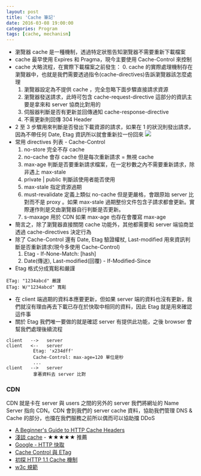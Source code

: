 ```yaml
---
layout: post
title: 'Cache 筆記'
date: 2016-03-08 19:00:00
categories: Program
tags: [cache, mechanism]
---
```


* 瀏覽器 cache 是一種機制，透過特定狀態告知瀏覽器不需要重新下載檔案
* cache 最早使用 Expires 和 Pragma，現今主要使用 Cache-Control 來控制
* cache 大略流程，在實際下載檔案之前發生：
  0. cache 的實際處理機制存在瀏覽器中，也就是我們需要透過指令(cache-directives)告訴瀏覽器該怎麼處理
  1. 瀏覽器設定為不提供 cache ，完全忽略下面步驟直接請求資源
  2. 瀏覽器發送請求，此時可包含 cache-request-directive 這部分的資訊主要是拿來和 server 協商比對用的
  3. 伺服器判斷是否有更新並回傳通知 cache-response-directive
  <!--more-->
  4. 不需更新則回傳 304 Header
* 2 至 3 步驟用來判斷是否發出下載資源的請求，如果在 1 的狀況則發出請求，因為不帶任何 Date, Etag 資訊所以就會重新拉一份回來
![](http://i.imgur.com/4mjsAuc.png)
* 常用 directives 列表 - Cache-Control
  1. no-store 完全不存 cache
  2. no-cache 會存 cache 但是每次重新請求 = 無視 cache
  3. max-age 判斷是否要重新請求檔案，在一定秒數之內不需要重新請求，除非遇上 max-stale
  4. private | public 判斷該使用者能否使用
  5. max-stale 指定資源過期
  6. must-revalidate 定義上類似 no-cache 但是更嚴格，會跟原始 server 比對而不是 proxy 。如果 max-stale 過期整份文件包含子請求都會更新。實際運作則是交由瀏覽器自行判斷是否更新。
  7. s-maxage 用於 CDN 如果 max-age 也存在會覆寫 max-age
* 簡言之，除了瀏覽器直接關閉 cache 功能外，其他都需要和 server 端協商並透過 cache-directives 決定行為
* 除了 Cache-Control 還有 Date, Etag 驗證權杖, Last-modified 用來資訊判斷是否重新請求(現今多使用 Cache-Control)
  1. Etag - If-None-Match: [hash]
  2. Date(傳送), Last-modified(回覆) - If-Modified-Since
* Etag 格式分成寬鬆和嚴謹

~~~
ETag: "1234abcd" 嚴謹
ETag: W/"1234abcd" 寬鬆
~~~

* 在 client 端過期的資料本應要更新，但如果 server 端的資料也沒有更新，我們就沒有理由再去下載已存在於快取中相同的資料，因此 Etag 就是用來確認這件事
* 關於 Etag 我們唯一要做的就是確認 server 有提供此功能，之後 browser 會幫我們處理後續流程

~~~
client   -->   server
client   <--   server
          Etag: 'x234dff'
          Cache-Control: max-age=120 單位是秒
          ...
client   -->   server
          拿著資料去 server 比對
~~~

### CDN

CDN 就是卡在 server 與 users 之間的另外的 server 我們將網址的  Name Server 指向 CDN。CDN 會到我們的 server cache 資料，協助我們管理 DNS & Cache 的部分，也擋在我們服務之前所以偶而可以協助擋 DDoS

* [A Beginner's Guide to HTTP Cache Headers](http://j.mp/1QCzEho)
* [淺談 cache](http://www.alloyteam.com/2016/03/discussion-on-web-caching/) - ★★★★★ 推薦
* [Google - HTTP 快取](https://developers.google.com/web/fundamentals/performance/optimizing-content-efficiency/http-caching)
* [Cache Control 與 ETag](https://blog.othree.net/log/2012/12/22/cache-control-and-etag/)
* [初探 HTTP 1.1 Cache 機制](http://blog.toright.com/posts/3414/%E5%88%9D%E6%8E%A2-http-1-1-cache-%E6%A9%9F%E5%88%B6.html)
* [w3c 規範](https://www.w3.org/Protocols/rfc2616/rfc2616-sec14.html#sec14.9)
